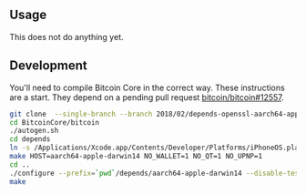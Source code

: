 ## Usage

This does not do anything yet.

## Development

You'll need to compile Bitcoin Core in the correct way. These instructions are
a start. They depend on a pending pull request [bitcoin/bitcoin#12557](https://github.com/bitcoin/bitcoin/pull/12557).

```sh
git clone  --single-branch --branch 2018/02/depends-openssl-aarch64-apple-darwin1 git@github.com:sjors/bitcoin.git BitcoinCore/bitcoin
cd BitcoinCore/bitcoin
./autogen.sh
cd depends
ln -s /Applications/Xcode.app/Contents/Developer/Platforms/iPhoneOS.platform/Developer/SDKs SDKs
make HOST=aarch64-apple-darwin14 NO_WALLET=1 NO_QT=1 NO_UPNP=1
cd ..
./configure --prefix=`pwd`/depends/aarch64-apple-darwin14 --disable-tests --disable-bench
make
```
